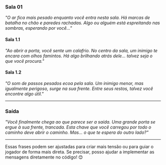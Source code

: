 ### **Sala 01**

_"O ar fica mais pesado enquanto você entra nesta sala. Há marcas de batalha no chão e paredes rachadas. Algo ou alguém está espreitando nas sombras, esperando por você..."_

#### **Sala 1.1**

_"Ao abrir a porta, você sente um calafrio. No centro da sala, um inimigo te encara com olhos famintos. Há algo brilhando atrás dele... talvez seja o que você procura."_

#### **Sala 1.2**

_"O som de passos pesados ecoa pela sala. Um inimigo menor, mas igualmente perigoso, surge na sua frente. Entre seus restos, talvez você encontre algo útil."_

---

### **Saída**

_"Você finalmente chega ao que parece ser a saída. Uma grande porta se ergue à sua frente, trancada. Esta chave que você carregou por todo o caminho deve abrir o caminho. Mas... o que te espera do outro lado?"_

---

Essas frases podem ser ajustadas para criar mais tensão ou para guiar o jogador de forma mais direta. Se precisar, posso ajudar a implementar as mensagens diretamente no código! 😊
